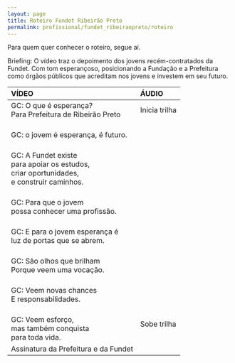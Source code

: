 ```yaml
---
layout: page
title: Roteiro Fundet Ribeirão Preto
permalink: profissional/fundet_ribeiraopreto/roteiro
---
```


Para quem quer conhecer o roteiro, segue aí.  

Briefing: O vídeo traz o depoimento dos jovens recém-contratados da Fundet. Com tom esperançoso, posicionando a Fundação e a Prefeitura como órgãos públicos que acreditam nos jovens e investem em seu futuro.  


| **VÍDEO** | **ÁUDIO** |
| :-- | :-- |
| GC: O que é esperança?  <br /> Para Prefeitura de Ribeirão Preto | Inicia trilha |
| <br /> GC: o jovem é esperança, é futuro. |   |
| <br /> GC: A Fundet existe  <br /> para apoiar os estudos,  <br /> criar oportunidades,  <br /> e construir caminhos. |   |
| <br /> GC: Para que o jovem <br /> possa conhecer uma profissão. |   |
| <br /> GC: E para o jovem esperança é <br /> luz de portas que se abrem. |   |
| <br /> GC: São olhos que brilham <br /> Porque veem uma vocação. |   |
| <br /> GC: Veem novas chances <br /> E responsabilidades. |   |
| <br /> GC: Veem esforço, <br /> mas também conquista <br /> para toda vida. | Sobe trilha  |
| Assinatura da Prefeitura e da Fundet |   |
